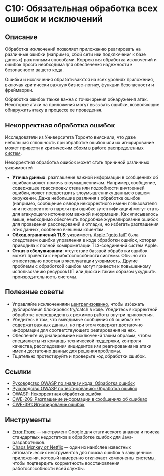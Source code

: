 # C10: Обязательная обработка всех ошибок и исключений

## Описание

Обработка исключений позволяет приложению реагировать на различные ошибки (например, сбой сети или подключения к базе данных) различными способами. Корректная обработка исключений и ошибок просто необходима для обеспечения надежности и безопасности вашего кода.

Ошибки и исключения обрабатываются на всех уровнях приложения, включая критически важную бизнес-логику, функции безопасности и фреймворки.

Обработка ошибок также важна с точки зрения обнаружения атак. Некоторые атаки на приложения могут вызывать ошибки, позволяющие обнаружить атаку в процессе ее проведения.

## Некорректная обработка ошибок

Исследователи из Университета Торонто выяснили, что даже небольшая оплошность при обработке ошибок или их игнорирование может привести к [критическим сбоям в работе распределенных систем](https://www.usenix.org/system/files/conference/osdi14/osdi14-paper-yuan.pdf).

Некорректная обработка ошибок может стать причиной различных уязвимостей.

* __Утечка данных__: разглашение важной информации в сообщениях об ошибках может помочь злоумышленникам. Например, сообщение, содержащее трассировку стека или подробности внутренней ошибки, может предоставить злоумышленнику данные о вашем окружении. Даже небольшие различия в обработке ошибок (например, сообщение о вводе некорректного имени пользователя или некорректного пароля при ошибке аутентификации) могут стать для атакующего источником важной информации. Как описывалось выше, необходимо обеспечить подробное журналирование ошибок для проведения расследований и отладки, но избегать разглашения этих данных, особенно внешним клиентам.
* __Обход ограничений TLS__: уязвимость [Apple "goto fail"](https://www.dwheeler.com/essays/apple-goto-fail.html) была следствием ошибки управления в коде обработки ошибок, которая приводила к полной компрометации TLS-соединений систем Apple.
* __Отказ в обслуживании__: отсутствие базовой обработки ошибок может привести к неработоспособности системы. Обычно это относительно простая в эксплуатации уязвимость. Другие проблемы с обработкой ошибок могут привести к повышенному использованию ресурсов ЦП или диска и таким образом ухудшить производительность системы.

## Полезные советы

* Управляйте исключениями [централизованно](https://www.owasp.org/index.php/Error_Handling#Centralised_exception_handling_.28Struts_Example.29), чтобы избежать дублирования блокировок try/catch в коде. Убедитесь в корректной обработке непредвиденных режимов работы внутри приложения.
* Убедитесь в том, что выводимые сообщения об ошибках не содержат важных данных, но при этом содержат достаточно информации для соответствующего реагирования на них.
* Обеспечьте журналирование исключений таким образом, чтобы специалисты из команды технической поддержки, контроля качества, расследования инцидентов или реагирования на атаки имели достаточно данных для решения проблемы.
* Тщательно протестируйте и проверьте код обработки ошибок.

## Ссылки

* [Руководство OWASP по анализу кода: Обработка ошибок](https://www.owasp.org/index.php/Error_Handling)
* [Руководство OWASP по тестированию: Обработка ошибок](https://www.owasp.org/index.php/Testing_for_Error_Handling)
* [OWASP: Некорректная обработка ошибок](https://www.owasp.org/index.php/Improper_Error_Handling)
* [CWE-209: Разглашение информации в сообщениях об ошибках](https://cwe.mitre.org/data/definitions/209.html)
* [CWE-391: Игнорирование ошибок](https://cwe.mitre.org/data/definitions/391.html)

## Инструменты

* [Error Prone](http://errorprone.info/) — инструмент Google для статического анализа и поиска стандартных недостатков в обработке ошибок для Java-разработчиков.
* [Chaos Monkey от Netflix](https://github.com/Netflix/SimianArmy) — один из наиболее известных автоматических инструментов для поиска ошибок в запущенном приложении, который намеренно отключает компоненты системы, чтобы подтвердить корректность восстановления работоспособности всей службы.